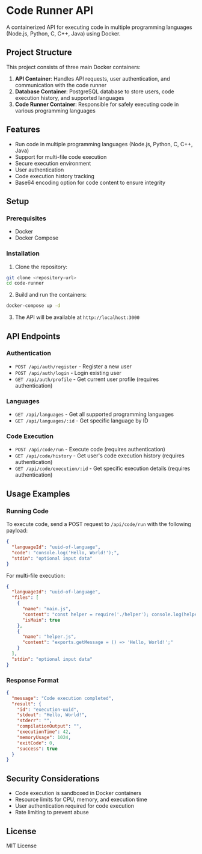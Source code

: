 # Code Runner API

A containerized API for executing code in multiple programming languages (Node.js, Python, C, C++, Java) using Docker.

## Project Structure

This project consists of three main Docker containers:

1. **API Container**: Handles API requests, user authentication, and communication with the code runner
2. **Database Container**: PostgreSQL database to store users, code execution history, and supported languages
3. **Code Runner Container**: Responsible for safely executing code in various programming languages

## Features

- Run code in multiple programming languages (Node.js, Python, C, C++, Java)
- Support for multi-file code execution
- Secure execution environment
- User authentication
- Code execution history tracking
- Base64 encoding option for code content to ensure integrity

## Setup

### Prerequisites

- Docker
- Docker Compose

### Installation

1. Clone the repository:
```bash
git clone <repository-url>
cd code-runner
```

2. Build and run the containers:
```bash
docker-compose up -d
```

3. The API will be available at `http://localhost:3000`

## API Endpoints

### Authentication

- `POST /api/auth/register` - Register a new user
- `POST /api/auth/login` - Login existing user
- `GET /api/auth/profile` - Get current user profile (requires authentication)

### Languages

- `GET /api/languages` - Get all supported programming languages
- `GET /api/languages/:id` - Get specific language by ID

### Code Execution

- `POST /api/code/run` - Execute code (requires authentication)
- `GET /api/code/history` - Get user's code execution history (requires authentication)
- `GET /api/code/execution/:id` - Get specific execution details (requires authentication)

## Usage Examples

### Running Code

To execute code, send a POST request to `/api/code/run` with the following payload:

```json
{
  "languageId": "uuid-of-language",
  "code": "console.log('Hello, World!');",
  "stdin": "optional input data"
}
```

For multi-file execution:

```json
{
  "languageId": "uuid-of-language",
  "files": [
    {
      "name": "main.js",
      "content": "const helper = require('./helper'); console.log(helper.getMessage());",
      "isMain": true
    },
    {
      "name": "helper.js",
      "content": "exports.getMessage = () => 'Hello, World!';"
    }
  ],
  "stdin": "optional input data"
}
```

### Response Format

```json
{
  "message": "Code execution completed",
  "result": {
    "id": "execution-uuid",
    "stdout": "Hello, World!",
    "stderr": "",
    "compilationOutput": "",
    "executionTime": 42,
    "memoryUsage": 1024,
    "exitCode": 0,
    "success": true
  }
}
```

## Security Considerations

- Code execution is sandboxed in Docker containers
- Resource limits for CPU, memory, and execution time
- User authentication required for code execution
- Rate limiting to prevent abuse

## License

MIT License